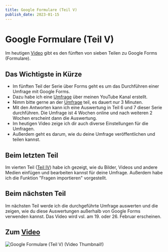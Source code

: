 ```yaml
---
title: Google Formulare (Teil V)
publish_date: 2023-01-15
---
```


# Google Formulare (Teil V)

Im heutigen [Video](https://youtu.be/PlyHnc14Gw4) gibt es den fünften von sieben Teilen zu Google Forms (Formulare). 

## Das Wichtigste in Kürze

- Im fünften Teil der Serie über Forms geht es um das Durchführen einer Umfrage mit Google Forms.
- Dazu habe ich eine [Umfrage](https://forms.gle/JQL6JARhRZ9HibmV7) über meinen YouTube Kanal erstellt.
- Nimm bitte gerne an der [Umfrage](https://forms.gle/JQL6JARhRZ9HibmV7) teil, es dauert nur 3 Minuten.
- Mit den Antworten kann ich eine Auswertung in Teil 6 und 7 dieser Serie durchführen. Die Umfrage ist 4 Wochen online und nach weiteren 2 Wochen erscheint dann die Auswertung.
- Im heutigen Video zeige ich dir auch diverse Einstellungen für die Umfragen.
- Außerdem geht es darum, wie du deine Umfrage veröffentlichen und teilen kannst. 

## Beim letzten Teil

Im vierten Teil ([Teil IV](https://youtu.be/S888n0x_Y4U)) habe ich gezeigt, wie du Bilder, Videos und andere Medien einfügen und bearbeiten kannst für deine Umfrage. Außerdem habe ich die Funktion "Fragen importieren" vorgestellt.

## Beim nächsten Teil

Im nächsten Teil werde ich die durchgeführte Umfrage auswerten und die zeigen, wie du diese Auswertungen außerhalb von Google Forms verwenden kannst. Das Video wird vsl. am 19. oder 26. Februar erscheinen.

## Zum [Video](https://youtu.be/PlyHnc14Gw4)

![Google Formulare (Teil V) (Video Thumbnail!)](../thumbnails/Fertig436.jpg "Google Formulare (Teil V) (Video Thumbnail!)")